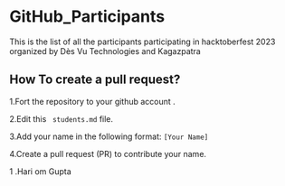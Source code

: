 # GitHub_Participants
This is the list of all the participants participating in hacktoberfest 2023 organized by Dès Vu Technologies and Kagazpatra

## How To create a pull request? 
1.Fort the repository to your github account . 

2.Edit this ` students.md` file. 

3.Add your name in the following format: `[Your Name]` 

4.Create a pull request (PR) to contribute your name.

<!--- your name like this format --->
1 .Hari om Gupta
<!--- 
